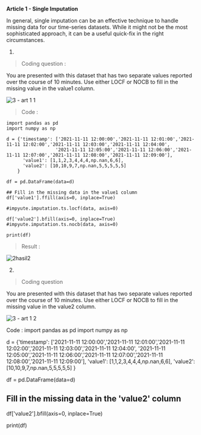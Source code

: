 **Article 1 - Single Imputation**

In general, single imputation can be an effective technique to handle missing data for our time-series datasets. While it might not be the most sophisticated approach, it can be a useful quick-fix in the right circumstances.

1.

  >   Coding question :

   You are presented with this dataset that has two separate values reported over the course of 10 minutes. Use either LOCF or NOCB to fill in the missing value in the value1 column.

  ![3 - art 1 1](https://user-images.githubusercontent.com/74751990/210445612-e7dcb440-a904-4e77-bbbf-a331707a6fec.jpg)

  >   Code  :

    import pandas as pd
    import numpy as np

    d = {'timestamp': ['2021-11-11 12:00:00','2021-11-11 12:01:00','2021-11-11 12:02:00','2021-11-11 12:03:00','2021-11-11 12:04:00',
                      '2021-11-11 12:05:00','2021-11-11 12:06:00','2021-11-11 12:07:00','2021-11-11 12:08:00','2021-11-11 12:09:00'],
          'value1': [1,1,2,3,4,4,4,np.nan,6,6],
          'value2': [10,10,9,7,np.nan,5,5,5,5,5]
        }

    df = pd.DataFrame(data=d)

    ## Fill in the missing data in the value1 column
    df['value1'].ffill(axis=0, inplace=True)
    
    #impyute.imputation.ts.locf(data, axis=0)

    df['value2'].bfill(axis=0, inplace=True)
    #impyute.imputation.ts.nocb(data, axis=0)

    print(df)

  >   Result  :

   ![2hasil2](https://user-images.githubusercontent.com/74751990/210630067-4eecd426-8530-47dd-be66-7ee46ef7c753.png)

2.  

  >   Coding question

  You are presented with this dataset that has two separate values reported over the course of 10 minutes. Use either LOCF or NOCB to fill in the missing value in the value2 column.

  ![3 - art 1 2](https://user-images.githubusercontent.com/74751990/211128175-7f100f08-6fe1-4dbc-8264-0a502854b2ad.jpg)

Code :
import pandas as pd
import numpy as np

d = {'timestamp': ['2021-11-11 12:00:00','2021-11-11 12:01:00','2021-11-11 12:02:00','2021-11-11 12:03:00','2021-11-11 12:04:00',
                    '2021-11-11 12:05:00','2021-11-11 12:06:00','2021-11-11 12:07:00','2021-11-11 12:08:00','2021-11-11 12:09:00'],
    'value1': [1,1,2,3,4,4,4,np.nan,6,6],
    'value2': [10,10,9,7,np.nan,5,5,5,5,5]
    }

df = pd.DataFrame(data=d)

## Fill in the missing data in the 'value2' column
df['value2'].bfill(axis=0, inplace=True)


print(df)

